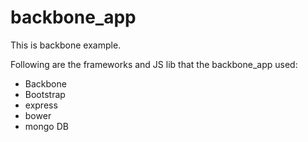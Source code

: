 # backbone_app
This is backbone example.

Following are the frameworks and JS lib that the backbone_app used:

* Backbone  
* Bootstrap  
* express  
* bower  
* mongo DB

